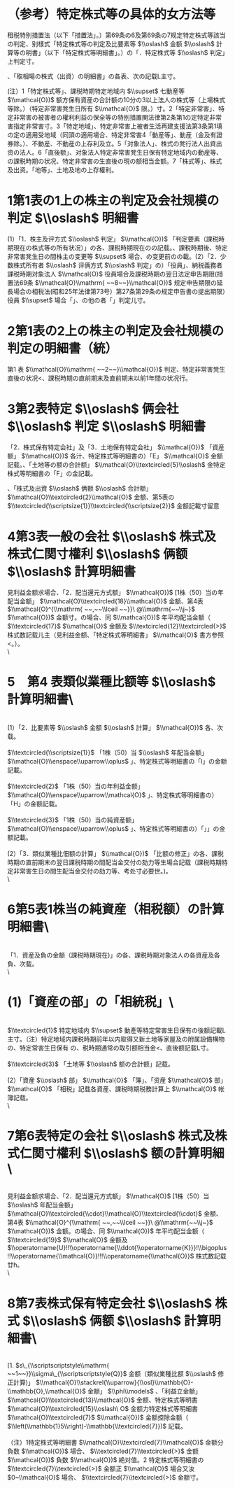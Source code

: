 # （参考）特定株式等の具体的女方法等

租税特别措置法（以下「措置法」。）第69条の6及第69条の7规定特定株式等該当の判定、别樣式「特定株式等の判定及比要素等 $\\oslash$ 金额 $\\oslash$ 計算等の明書」（以下「特定株式等明細書」。）の「．特定株式等 $\\oslash$ 判定」上判定寸。

、「取相場の株式（出資）の明細書」の各表、次の記载L主寸。

(注）1「特定株式等」、課税時期特定地域内 $\\supset$ 七動産等 $\\mathcal{O})$ 额方保有資産の合計额の10分の3以上法人の株式等（上場株式等除。）（特定非常害凳生日所有 $\\mathcal{O}$ 限。）寸。2「特定非常害」、特定非常害の被害者の權利利益の保全等の特别措置関法律第2条第1の定特定非常害指定非常害寸。3「特定地域」、特定非常害上被者生活再建支援法第3条第1填の定の適用受地域（同頂の適用場合、特定非常害4「動産等」、動産（金及有證券除。）、不動産、不動産の上存利及立。5「对象法人」、株式の凳行法人出資出资の法人。6「直後额」、对象法人特定非常害凳生日保有特定地域内の動産等、の課税時期の状况、特定非常害の生直後の現の额相当金额。7「株式等」、株式及出资。「地等」、土地及地の上存權利。

# 1第1表の1上の株主の判定及会社规模の判定 $\\oslash$ 明細書

(1）「1．株主及评方式 $\\oslash$ 判定」 $\\mathcal{O})$ 「判定要素（課税時期現在の株式等の所有状况）」の各、課税時期現在のの記载。、課税時期後、特定非常害凳生日の間株主の变更等 $\\supset$ 場合、の变更前のの載。(2）「2．少数株式所有者 $\\oslash$ 评俩方式 $\\oslash$ 判定」の）「役員」、納税義務者課税時期对象法人 $\\mathcal{O}$ 役員場合及課税時期の翌日法定申告期限(措置法69条 $\\mathcal{O}\\mathrm{ ~~8~~}\\mathcal{O})$ 规定申告期限の延長場合の相税法(昭和25年法律第73号）第27条第29条の规定申告書の提出期限）役員 $\\supset$ 場合「」、の他の者「」判定儿寸。

# 2第1表の2上の株主の判定及会社规模の判定の明細書（統）

第1 表 $\\mathcal{O}\\mathrm{ ~~2~~}\\mathcal{O})$ 判定、特定非常害凳生直後の状况<、課税時期の直前期末及直前期末以前1年間の状况行。

# 3第2表特定 $\\oslash$ 俩会社 $\\oslash$ 判定 $\\oslash$ 明細書

「2．株式保有特定会社」及「3．土地保有特定会社」 $\\mathcal{O})$ 「資産额」 $\\mathcal{O})$ 各汁、特定株式等明細書の）「E」 $\\mathcal{O}$ 金额記载。、「土地等の额の合計额」 $\\mathcal{O}\\textcircled{5}\\oslash$ 金特定株式等明細書の「F」の金記載。

、「株式及出資 $\\oslash$ 俩额 $\\oslash$ 合計额」 $\\mathcal{O}\\textcircled{2}\\mathcal{O}$ 金额、第5表の $\\textcircled{\\scriptsize{1}}\\textcircled{\\scriptsize{2}}$ 金额記載寸留意

# 4第3表一般の会社 $\\oslash$ 株式及株式仁関寸權利 $\\oslash$ 俩额 $\\oslash$ 計算明細書

見利益金额求場合、「2．配当還元方式额」 $\\mathcal{O})$ \[1株（50）当の年配当金额」 $\\mathcal{O}\\textcircled{18}\\mathcal{O}$ 金额、第4表 $\\mathcal{O}^{\\mathrm{ ~~,~~\\lceil ~~}}\ @\\mathrm{~~\\j~}$ $\\mathcal{O})$ 金额寸。の場合、同 $\\mathcal{O})$ 年平均配当金额（ $\\textcircled{17}$ $\\mathcal{O}$ 金额及 $\\textcircled{12}\\textcircled{>}$ 株式数記载儿主（見利益金额、「特定株式等明細書」 $\\mathcal{O}$ 書方参照<。）。\
\
# 5　第4 表類似業種比额等 $\\oslash$ 計算明細書\
\
(1）「2．比要素等 $\\oslash$ 金额 $\\oslash$ 計算」 $\\mathcal{O})$ 各、次载。\
\
$\\textcircled{\\scriptsize{1}}$ 「1株（50）当 $\\oslash$ 年配当金额」 $\\mathcal{O}\\enspace\\uparrow\\oplus$ 」、特定株式等明細書の「I」の金额記載。\
\
$\\textcircled{2}$ 「1株（50）当の年利益金额」 $\\mathcal{O}\\enspace\\uparrow\\mathcal{O}$ 」、特定株式等明細書の）「H」の金额記载。\
\
$\\textcircled{3}$ 「1株（50）当の純資産额」 $\\mathcal{O}\\enspace\\uparrow\\oplus$ 」、特定株式等明細書の）「」」の金额記載。\
\
(2）「3．類似業種比佃额の計算」 $\\mathcal{O})$ 「比额の修正」の各、課税時期の直前期末の翌日課税時期の間配当金交付の劾力等生場合記载（課税時期特定非常害生日の間生配当金交付の劾力等、考处寸必要世。)。\
\
# 6第5表1株当の純資産（相税额）の計算明細書\
\
「1．資産及負の金额（課税時期現在)」の各、課税時期对象法人の各資産及各負、次载。\
\
# (1)「資産の部」の「相統税」\
\
$\\textcircled{1}$ 特定地域内 $\\supset$ 動產等特定常害生日保有の後额記載L主寸。（注）特定地域内課税時期前年以内取得又新土地等家屋及の附属設備構物の、特定常害生日保有 の、税時期通常の取引额相当金<、直後额記载L寸。\
\
$\\textcircled{3}$ 「土地等 $\\oslash$ 额の合計额」記载。\
\
(2）「資産 $\\oslash$ 部」 $\\mathcal{O}$ 「簿」、「资産 $\\mathcal{O}$ 部」 $\\mathcal{O}$ 「相税」記载各資産、課税時期税務計算上 $\\mathcal{O}$ 帐簿記载。\
\
# 7第6表特定の会社 $\\oslash$ 株式及株式仁関寸權利 $\\oslash$ 额の計算明細\
\
見利益金额求場合、「2．配当還元方式额」 $\\mathcal{O}$ \[1株（50）当 $\\oslash$ 年配当金额」 $\\mathcal{O}\\textcircled{\\cdot}\\mathcal{O}\\textcircled{\\cdot}$ 金额、第4表 $\\mathcal{O}^{\\mathrm{ ~~,~~\\lceil ~~}}\ @\\mathrm{~~\\j~}$ $\\mathcal{O})$ 金额。の場合、同 $\\mathcal{O})$ 年平均配当金额（ $\\textcircled{19}$ $\\mathcal{O}$ 金额及 $\\operatorname{U}!!\\operatorname{\\ddot{\\operatorname{K}}}!\\bigoplus!!\\operatorname{\\mathcal{O}}!!!\\operatorname{\\mathcal{O}}$ 株式数記载廿h。\
\
# 8第7表株式保有特定会社 $\\oslash$ 株式 $\\oslash$ 俩额 $\\oslash$ 計算明細書\
\
\[1\. $s\_{\\scriptscriptstyle\\mathrm{ ~~1~~}}\\sigma\_{\\scriptscriptstyle{Q}}$ 金额（類似業種比额 $\\oslash$ 修正計算)」 $\\mathcal{O}\\stackrel{\\uparrow}{\\osl}\\mathbb{O}-\\mathbb{O},\\mathcal{O}$ 金额」 $\\phi\\models$ 、「利益立金额」 $\\mathcal{O}\\textcircled{13}\\mathcal{O}$ 金额、特定株式等明書 $\\mathcal{O}\\textcircled{15}\\oslash\ O$ 金额力特定株式等明細書 $\\mathcal{O}\\textcircled{7}$ $\\mathcal{O})$ 金额控除金额（ $\\left(\\mathbb{1}5\\right)-\\mathbb{\\textcircled{7}})$ 記载。\
\
（注）1特定株式等明細書 $\\mathcal{O}\\textcircled{7}\\mathcal{O}$ 金额分負数 $\\mathcal{O})$ 場合、 $\\textcircled{7}\\textcircled{>}$ 金额 $\\mathcal{O})$ 負数 $\\mathcal{O})$ 絶对值。2 特定株式等明細書の $\\textcircled{7}\\textcircled{>}$ 金额正 $\\mathcal{O}$ 場合又汝 $0~\\mathcal{O}$ 場合、 $\\textcircled{7}\\textcircled{>}$ 金额寸。